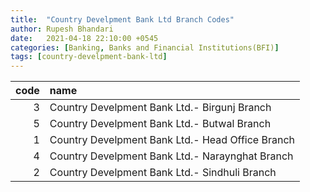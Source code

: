 ```yaml
---
title:  "Country Develpment Bank Ltd Branch Codes"
author: Rupesh Bhandari
date:   2021-04-18 22:10:00 +0545
categories: [Banking, Banks and Financial Institutions(BFI)]
tags: [country-develpment-bank-ltd]
---
```


|   code | name                                             |
|-------:|:-------------------------------------------------|
|      3 | Country Develpment Bank Ltd.- Birgunj Branch     |
|      5 | Country Develpment Bank Ltd.- Butwal Branch      |
|      1 | Country Develpment Bank Ltd.- Head Office Branch |
|      4 | Country Develpment Bank Ltd.- Naraynghat Branch  |
|      2 | Country Develpment Bank Ltd.- Sindhuli Branch    |
